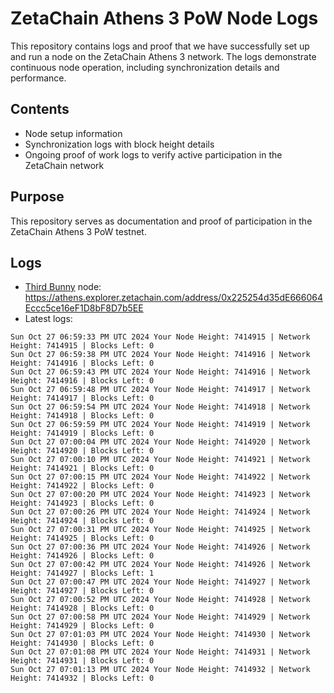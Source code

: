 # ZetaChain Athens 3 PoW Node Logs
This repository contains logs and proof that we have successfully set up and run a node on the ZetaChain Athens 3 network. The logs demonstrate continuous node operation, including synchronization details and performance.

## Contents
- Node setup information
- Synchronization logs with block height details
- Ongoing proof of work logs to verify active participation in the ZetaChain network

## Purpose
This repository serves as documentation and proof of participation in the ZetaChain Athens 3 PoW testnet.

## Logs

- [Third Bunny](https://thirdbunny.xyz/) node: https://athens.explorer.zetachain.com/address/0x225254d35dE666064Eccc5ce16eF1D8bF8D7b5EE
- Latest logs:
```
Sun Oct 27 06:59:33 PM UTC 2024 Your Node Height: 7414915 | Network Height: 7414915 | Blocks Left: 0
Sun Oct 27 06:59:38 PM UTC 2024 Your Node Height: 7414916 | Network Height: 7414916 | Blocks Left: 0
Sun Oct 27 06:59:43 PM UTC 2024 Your Node Height: 7414916 | Network Height: 7414916 | Blocks Left: 0
Sun Oct 27 06:59:48 PM UTC 2024 Your Node Height: 7414917 | Network Height: 7414917 | Blocks Left: 0
Sun Oct 27 06:59:54 PM UTC 2024 Your Node Height: 7414918 | Network Height: 7414918 | Blocks Left: 0
Sun Oct 27 06:59:59 PM UTC 2024 Your Node Height: 7414919 | Network Height: 7414919 | Blocks Left: 0
Sun Oct 27 07:00:04 PM UTC 2024 Your Node Height: 7414920 | Network Height: 7414920 | Blocks Left: 0
Sun Oct 27 07:00:10 PM UTC 2024 Your Node Height: 7414921 | Network Height: 7414921 | Blocks Left: 0
Sun Oct 27 07:00:15 PM UTC 2024 Your Node Height: 7414922 | Network Height: 7414922 | Blocks Left: 0
Sun Oct 27 07:00:20 PM UTC 2024 Your Node Height: 7414923 | Network Height: 7414923 | Blocks Left: 0
Sun Oct 27 07:00:26 PM UTC 2024 Your Node Height: 7414924 | Network Height: 7414924 | Blocks Left: 0
Sun Oct 27 07:00:31 PM UTC 2024 Your Node Height: 7414925 | Network Height: 7414925 | Blocks Left: 0
Sun Oct 27 07:00:36 PM UTC 2024 Your Node Height: 7414926 | Network Height: 7414926 | Blocks Left: 0
Sun Oct 27 07:00:42 PM UTC 2024 Your Node Height: 7414926 | Network Height: 7414927 | Blocks Left: 1
Sun Oct 27 07:00:47 PM UTC 2024 Your Node Height: 7414927 | Network Height: 7414927 | Blocks Left: 0
Sun Oct 27 07:00:52 PM UTC 2024 Your Node Height: 7414928 | Network Height: 7414928 | Blocks Left: 0
Sun Oct 27 07:00:58 PM UTC 2024 Your Node Height: 7414929 | Network Height: 7414929 | Blocks Left: 0
Sun Oct 27 07:01:03 PM UTC 2024 Your Node Height: 7414930 | Network Height: 7414930 | Blocks Left: 0
Sun Oct 27 07:01:08 PM UTC 2024 Your Node Height: 7414931 | Network Height: 7414931 | Blocks Left: 0
Sun Oct 27 07:01:13 PM UTC 2024 Your Node Height: 7414932 | Network Height: 7414932 | Blocks Left: 0
```
